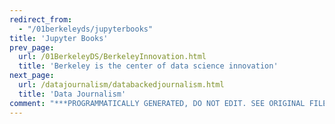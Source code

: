```yaml
---
redirect_from:
  - "/01berkeleyds/jupyterbooks"
title: 'Jupyter Books'
prev_page:
  url: /01BerkeleyDS/BerkeleyInnovation.html
  title: 'Berkeley is the center of data science innovation'
next_page:
  url: /datajournalism/databackedjournalism.html
  title: 'Data Journalism'
comment: "***PROGRAMMATICALLY GENERATED, DO NOT EDIT. SEE ORIGINAL FILES IN /content***"
---
```

